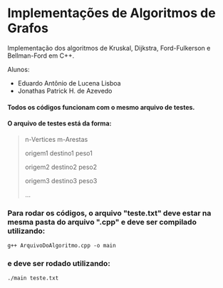 # Implementações de Algoritmos de Grafos
Implementação dos algoritmos de Kruskal, Dijkstra, Ford-Fulkerson e Bellman-Ford em C++.

Alunos:
* Eduardo Antônio de Lucena Lisboa
* Jonathas Patrick H. de Azevedo


#### Todos os códigos funcionam com o mesmo arquivo de testes.

#### O arquivo de testes está da forma:

> n-Vertices m-Arestas
> 
> origem1 destino1 peso1
> 
> origem2 destino2 peso2
> 
> origem3 destino3 peso3
> 
> ...

### Para rodar os códigos, o arquivo "teste.txt" deve estar na mesma pasta do arquivo ".cpp" e deve ser compilado utilizando:
~~~
g++ ArquivoDoAlgoritmo.cpp -o main
~~~

### e deve ser rodado utilizando:
~~~
./main teste.txt
~~~
